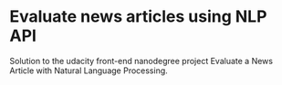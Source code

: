 # Evaluate news articles using NLP API

Solution to the udacity front-end nanodegree project Evaluate a News Article with Natural Language Processing.